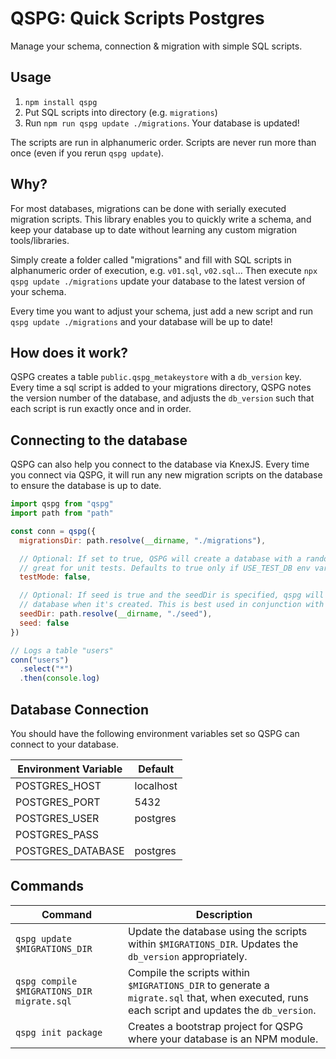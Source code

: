 # QSPG: Quick Scripts Postgres

Manage your schema, connection & migration with simple SQL scripts.

## Usage

1. `npm install qspg`
2. Put SQL scripts into directory (e.g. `migrations`)
3. Run `npm run qspg update ./migrations`. Your database is updated!

The scripts are run in alphanumeric order. Scripts are never run more than once (even if you rerun `qspg update`).

## Why?

For most databases, migrations can be done with serially executed migration scripts. This library enables you to quickly write a schema, and keep your database up to date without learning any custom migration tools/libraries.

Simply create a folder called "migrations" and fill with SQL scripts in alphanumeric order of execution, e.g. `v01.sql`, `v02.sql`... Then execute `npx qspg update ./migrations` update your database to the latest version of your schema.

Every time you want to adjust your schema, just add a new script and run `qspg update ./migrations` and your database will be up to date!

## How does it work?

QSPG creates a table `public.qspg_metakeystore` with a `db_version` key. Every time a sql script is added to your migrations directory, QSPG notes the version number of the database, and adjusts the `db_version` such that each script is run exactly once and in order.

## Connecting to the database

QSPG can also help you connect to the database via KnexJS. Every time you connect via QSPG, it will run any new migration scripts on the database to ensure the database is up to date.

```javascript
import qspg from "qspg"
import path from "path"

const conn = qspg({
  migrationsDir: path.resolve(__dirname, "./migrations"),

  // Optional: If set to true, QSPG will create a database with a randomized name, this is
  // great for unit tests. Defaults to true only if USE_TEST_DB env var is set.
  testMode: false,

  // Optional: If seed is true and the seedDir is specified, qspg will seed the
  // database when it's created. This is best used in conjunction with testMode.
  seedDir: path.resolve(__dirname, "./seed"),
  seed: false
})

// Logs a table "users"
conn("users")
  .select("*")
  .then(console.log)
```

## Database Connection

You should have the following environment variables set so QSPG can connect to your database.

| Environment Variable | Default   |
| -------------------- | --------- |
| POSTGRES_HOST        | localhost |
| POSTGRES_PORT        | 5432      |
| POSTGRES_USER        | postgres  |
| POSTGRES_PASS        |           |
| POSTGRES_DATABASE    | postgres  |

## Commands

| Command                                    | Description                                                                                                                                  |
| ------------------------------------------ | -------------------------------------------------------------------------------------------------------------------------------------------- |
| `qspg update $MIGRATIONS_DIR`              | Update the database using the scripts within `$MIGRATIONS_DIR`. Updates the `db_version` appropriately.                                      |
| `qspg compile $MIGRATIONS_DIR migrate.sql` | Compile the scripts within `$MIGRATIONS_DIR` to generate a `migrate.sql` that, when executed, runs each script and updates the `db_version`. |
| `qspg init package`                        | Creates a bootstrap project for QSPG where your database is an NPM module.                                                                   |
